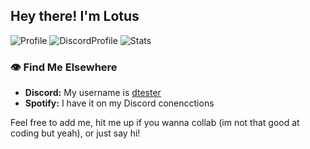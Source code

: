 ## Hey there! I'm Lotus 
![Profile](https://my-profile-card-murex.vercel.app/api/card)
![DiscordProfile](https://my-profile-card-murex.vercel.app/api/discord?v=1754761041)
![Stats](https://github-readme-stats.vercel.app/api?username=dtesters&show_icons=true&theme=blue_navy)


### 👁 Find Me Elsewhere
- **Discord:** My username is [dtester](https://discord.com/users/591534252307513347)
- **Spotify:** I have it on my Discord conencctions

Feel free to add me, hit me up if you wanna collab (im not that good at coding but yeah), or just say hi! 

